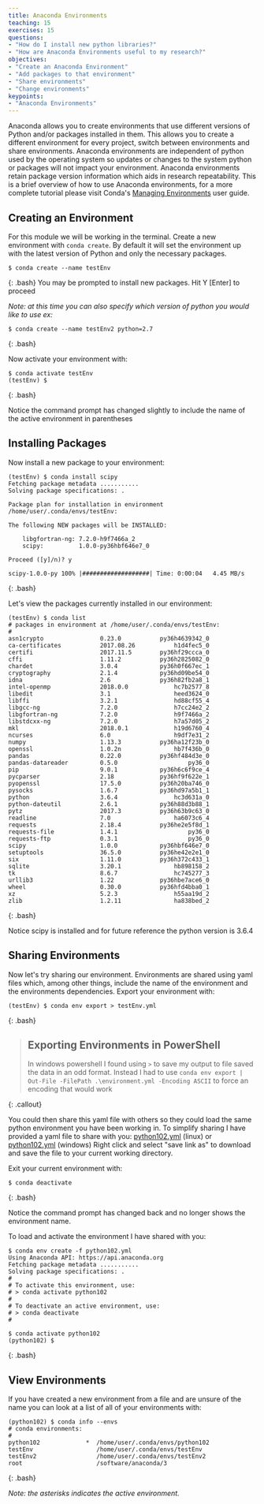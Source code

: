 ```yaml
---
title: Anaconda Environments 
teaching: 15
exercises: 15
questions:
- "How do I install new python libraries?"
- "How are Anaconda Environments useful to my research?"
objectives:
- "Create an Anaconda Environment"
- "Add packages to that environment"
- "Share environments"
- "Change environments"
keypoints:
- "Anaconda Environments"
---
```


Anaconda allows you to create environments that use different 
versions of Python and/or packages installed in them. This allows you
to create a different environment for every project, switch between 
environments and share environments. Anaconda environments are independent 
of python used by the operating system so updates or changes to the system 
python or packages will not impact your environment.  Anaconda environments
retain package version information which aids in research repeatability.
This is a brief overview of how to use Anaconda environments, for a more 
complete tutorial please visit Conda's 
[Managing Environments](https://conda.io/docs/user-guide/tasks/manage-environments.html)
user guide.

## Creating an Environment

For this module we will be working in the terminal.  Create a new environment 
with `conda create`.  By default it will set the environment up
with the latest version of Python and only the necessary packages.

~~~
$ conda create --name testEnv
~~~
{: .bash}
You may be prompted to install new packages.  Hit Y [Enter] to proceed

*Note: at this time you can also specify which version of python you would like to use ex:*

~~~
$ conda create --name testEnv2 python=2.7
~~~
{: .bash}

Now activate your environment with:

~~~
$ conda activate testEnv
(testEnv) $
~~~
{: .bash}

Notice the command prompt has changed slightly to include the name of the active environment in parentheses

## Installing Packages

Now install a new package to your environment:

~~~
(testEnv) $ conda install scipy
Fetching package metadata ...........
Solving package specifications: .

Package plan for installation in environment /home/user/.conda/envs/testEnv:

The following NEW packages will be INSTALLED:

    libgfortran-ng: 7.2.0-h9f7466a_2    
    scipy:          1.0.0-py36hbf646e7_0

Proceed ([y]/n)? y

scipy-1.0.0-py 100% |###################| Time: 0:00:04   4.45 MB/s

~~~
{: .bash}

Let's view the packages currently installed in our environment:

~~~
(testEnv) $ conda list
# packages in environment at /home/user/.conda/envs/testEnv:
#
asn1crypto                0.23.0           py36h4639342_0  
ca-certificates           2017.08.26           h1d4fec5_0  
certifi                   2017.11.5        py36hf29ccca_0  
cffi                      1.11.2           py36h2825082_0  
chardet                   3.0.4            py36h0f667ec_1  
cryptography              2.1.4            py36hd09be54_0  
idna                      2.6              py36h82fb2a8_1  
intel-openmp              2018.0.0             hc7b2577_8  
libedit                   3.1                  heed3624_0  
libffi                    3.2.1                hd88cf55_4  
libgcc-ng                 7.2.0                h7cc24e2_2  
libgfortran-ng            7.2.0                h9f7466a_2  
libstdcxx-ng              7.2.0                h7a57d05_2  
mkl                       2018.0.1             h19d6760_4  
ncurses                   6.0                  h9df7e31_2  
numpy                     1.13.3           py36ha12f23b_0  
openssl                   1.0.2n               hb7f436b_0  
pandas                    0.22.0           py36hf484d3e_0  
pandas-datareader         0.5.0                    py36_0  
pip                       9.0.1            py36h6c6f9ce_4  
pycparser                 2.18             py36hf9f622e_1  
pyopenssl                 17.5.0           py36h20ba746_0  
pysocks                   1.6.7            py36hd97a5b1_1  
python                    3.6.4                hc3d631a_0  
python-dateutil           2.6.1            py36h88d3b88_1  
pytz                      2017.3           py36h63b9c63_0  
readline                  7.0                  ha6073c6_4  
requests                  2.18.4           py36he2e5f8d_1  
requests-file             1.4.1                    py36_0  
requests-ftp              0.3.1                    py36_0  
scipy                     1.0.0            py36hbf646e7_0  
setuptools                36.5.0           py36he42e2e1_0  
six                       1.11.0           py36h372c433_1  
sqlite                    3.20.1               hb898158_2  
tk                        8.6.7                hc745277_3  
urllib3                   1.22             py36hbe7ace6_0  
wheel                     0.30.0           py36hfd4bba0_1  
xz                        5.2.3                h55aa19d_2  
zlib                      1.2.11               ha838bed_2  

~~~
{: .bash}

Notice scipy is installed and for future reference the python version is 3.6.4

## Sharing Environments

Now let's try sharing our environment.  Environments are shared using yaml files
which, among other things, include the name of the environment and the environments
dependencies.  Export your environment with: 

~~~
(testEnv) $ conda env export > testEnv.yml
~~~
{: .bash}

> ## Exporting Environments in PowerShell
> 
> In windows powershell I found using `>` to save my output to file saved the data in an odd format.  Instead I had to use `conda env export | Out-File -FilePath .\environment.yml -Encoding ASCII` to force an encoding that would work
>
{: .callout}

You could then share this yaml file with others so they could load the same python 
environment you have been working in.  To simplify sharing I have provided a yaml
file to share with you: [python102.yml](../files/python102-linux.yml) (linux) or [python102.yml](../files/python102-windows.yml) (windows) Right click and select 
"save link as" to download and save the file to your current working directory.

Exit your current environment with:

~~~
$ conda deactivate
~~~
{: .bash}

Notice the command prompt has changed back and no longer shows the environment name.

To load and activate the environment I have shared with you:

~~~
$ conda env create -f python102.yml 
Using Anaconda API: https://api.anaconda.org
Fetching package metadata ...........
Solving package specifications: .
#
# To activate this environment, use:
# > conda activate python102
#
# To deactivate an active environment, use:
# > conda deactivate
#

$ conda activate python102
(python102) $
~~~
{: .bash}

## View Environments

If you have created a new environment from a file and are unsure of the name you 
can look at a list of all of your environments with:

~~~
(python102) $ conda info --envs
# conda environments:
#
python102             *  /home/user/.conda/envs/python102
testEnv                  /home/user/.conda/envs/testEnv
testEnv2                 /home/user/.conda/envs/testEnv2
root                     /software/anaconda/3
~~~
{: .bash}

*Note: the asterisks indicates the active environment.*



























